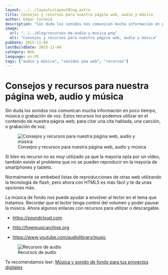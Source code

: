 ```yaml
---
layout: ../../layouts/LayoutBlog.astro
title: Consejos y recursos para nuestra página web, audio y música
author: Edgar Cornejo
description: "Sin duda los sonidos nos comunican mucha información en poco tiempo, música o grabación de voz. Estos recursos los podemos utilizar en el contenido de nuestra página web; para citar una cita hablada, una canción, o grabación de voz."
image:
  url: "../../blog/recursos-de-audio-y-musica.png"
  alt: "Consejos y recursos para nuestra página web, audio y música"
pubDate: 2015-11-04
lastBuildDate: 2015-11-04
category: Web
language: es-PE
tags: ["audio y música", "sonidos paa web", "recursos"]
---
```


# Consejos y recursos para nuestra página web, audio y música

Sin duda los sonidos nos comunican mucha información en poco tiempo, música o grabación de voz. Estos recursos los podemos utilizar en el contenido de nuestra página web; para citar una cita hablada, una canción, o grabación de voz.

<figure>
  <img src="../../blog/recursos-de-audio-y-musica.png" alt="Consejos y recursos para nuestra página web, audio y música"/>
  <figcaption>Consejos y recursos para nuestra página web, audio y música</figcaption>
</figure>

Si bien es recurso no es muy utilizado ya que la mayoría opta por un video, también existe el problema que no se pueden reproducir en la mayoría de smartphones y tablets.

Normalmente se embebed listas de reproducciones de otras web utilizando la tecnología de flash, pero ahora con HTML5 es más fácil y te da unas opciones más.

La música de fondo nos puede ayudar a envolver al lector en el tema que tratamos.
Recordar que el lector tenga control del volumen y poder pausar la música.
Ahora algunos enlaces con recursos para utilizar o descargable.

- <https://soundcloud.com>

- <http://freemusicarchive.org>

- <https://www.youtube.com/audiolibrary/music>

<figure>
  <img src="../../blog/recursos-de-musica-y-audio.jpg" alt="Recursos de audio"/>
  <figcaption>Recursos de audio</figcaption>
</figure>

Te recomendamos leer: [Música y sonido de fondo para tus proyectos digitales](musica-y-sonido-de-fondo-para-tus-proyectos)